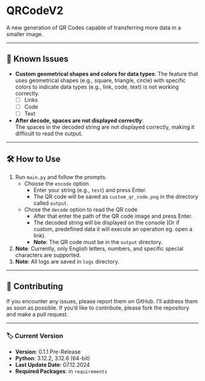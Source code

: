 # QRCodeV2
A new generation of QR Codes capable of transferring more data in a smaller image.

[//]: # (> [!WARNING])

[//]: # (> **Alpha Version**: This code is highly unoptimized. Avoid inputting large data as it may cause disk issues or OS crashes. **Expect significant changes in future updates.**)

---

## 🚩 Known Issues
- **Custom geometrical shapes and colors for data types**: 
  The feature that uses geometrical shapes (e.g., square, triangle, circle) with specific colors to indicate data types (e.g., link, code, text) is not working correctly.
  - [ ] Links
  - [ ] Code
  - [ ] Text

- **After decode, spaces are not displayed correctly**:  
  The spaces in the decoded string are not displayed correctly, making it difficult to read the output.

[//]: # (---)

[//]: # ()
[//]: # (## Future Updates)

[//]: # ()
[//]: # (~~- **Remove imghdr dependency**:  )

[//]: # (  The `imghdr` will be removed in Python 3.13 so it will be replaced with a custom function made by me.~~)

---

## 🛠️ How to Use
1. Run `main.py` and follow the prompts.
   - Choose the `encode` option.
     - Enter your string (e.g., `test`) and press Enter.
     - The QR code will be saved as `custom_qr_code.png` in the directory called `output`.
   - Chose the `decode` option to read the QR code
     - After that enter the path of the QR code image and press Enter.
     - The decoded string will be displayed on the console (Or if custom, predefined data it will execute an operation eg. open a link).
     - **Note**: The QR code must be in the `output` directory.
2. **Note**: Currently, only English letters, numbers, and specific special characters are supported.
3. **Note**: All logs are saved in `logs` directory.

---

## 🤝 Contributing
If you encounter any issues, please report them on GitHub. I’ll address them as soon as possible. If you’d like to contribute, please fork the repository and make a pull request.

---

### 🏷️ Current Version
- **Version**:  0.1.1 Pre-Release
- **Python**: 3.12.2, 3.12.6 (64-bit)
- **Last Update Date**: 07.12.2024
- **Required Packages**: in `requirements`
